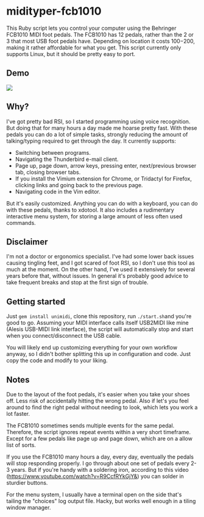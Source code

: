 # midityper-fcb1010

This Ruby script lets you control your computer using the Behringer FCB1010 MIDI foot pedals. The FCB1010 has 12 pedals, rather than the 2 or 3 that most USB foot pedals have. Depending on location it costs $100-$200, making it rather affordable for what you get. This script currently only supports Linux, but it should be pretty easy to port.

## Demo

[![](http://img.youtube.com/vi/6KQyI_LWHXA/0.jpg)](http://www.youtube.com/watch?v=6KQyI_LWHXA "Demo video on Youtube")

## Why?

I've got pretty bad RSI, so I started programming using voice recognition. But doing that for many hours a day made me hoarse pretty fast. With these pedals you can do a lot of simple tasks, strongly reducing the amount of talking/typing required to get through the day. It currently supports:

- Switching between programs.
- Navigating the Thunderbird e-mail client.
- Page up, page down, arrow keys, pressing enter, next/previous browser tab, closing browser tabs.
- If you install the Vimium extension for Chrome, or Tridactyl for Firefox, clicking links and going back to the previous page.
- Navigating code in the Vim editor.

But it's easily customized. Anything you can do with a keyboard, you can do with these pedals, thanks to xdotool. It also includes a rudimentary interactive menu system, for storing a large amount of less often used commands.

## Disclaimer

I'm not a doctor or ergonomics specialist. I've had some lower back issues causing tingling feet, and I got scared of foot RSI, so I don't use this tool as much at the moment. On the other hand, I've used it extensively for several years before that, without issues. In general it's probably good advice to take frequent breaks and stop at the first sign of trouble.

## Getting started

Just `gem install unimidi`, clone this repository, run `./start.sh`and you're good to go. Assuming your MIDI interface calls itself USB2MIDI like mine (Alesis USB-MIDI link interface), the script will automatically stop and start when you connect/disconnect the USB cable.

You will likely end up customizing everything for your own workflow anyway, so I didn't bother splitting this up in configuration and code. Just copy the code and modify to your liking.

## Notes

Due to the layout of the foot pedals, it's easier when you take your shoes off. Less risk of accidentally hitting the wrong pedal. Also if let's you feel around to find the right pedal without needing to look, which lets you work a lot faster.

The FCB1010 sometimes sends multiple events for the same pedal. Therefore, the script ignores repeat events within a very short timeframe. Except for a few pedals like page up and page down, which are on a allow list of sorts.

If you use the FCB1010 many hours a day, every day, eventually the pedals will stop responding properly. I go through about one set of pedals every 2-3 years. But if you're handy with a soldering iron, according to this video (https://www.youtube.com/watch?v=R9CcfRYkGjY&) you can solder in sturdier buttons.

For the menu system, I usually have a terminal open on the side that's tailing the "choices" log output file. Hacky, but works well enough in a tiling window manager.
